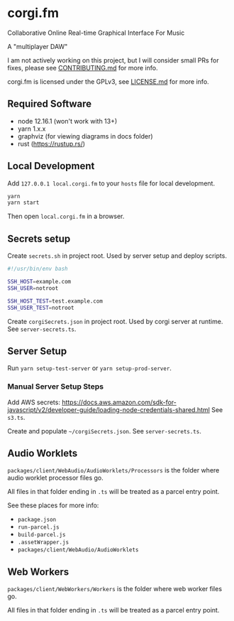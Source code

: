 # corgi.fm
Collaborative Online Real-time Graphical Interface For Music

A "multiplayer DAW"

I am not actively working on this project, but I will consider small PRs for fixes, please see [CONTRIBUTING.md](CONTRIBUTING.md) for more info.

corgi.fm is licensed under the GPLv3, see [LICENSE.md](LICENSE.md) for more info.

## Required Software
- node 12.16.1 (won't work with 13+)
- yarn 1.x.x
- graphviz (for viewing diagrams in docs folder)
- rust (https://rustup.rs/)

## Local Development
Add `127.0.0.1 local.corgi.fm` to your `hosts` file for local development.

```bash
yarn
yarn start
```

Then open `local.corgi.fm` in a browser.

## Secrets setup
Create `secrets.sh` in project root.
Used by server setup and deploy scripts.

```bash
#!/usr/bin/env bash

SSH_HOST=example.com
SSH_USER=notroot

SSH_HOST_TEST=test.example.com
SSH_USER_TEST=notroot
```

Create `corgiSecrets.json` in project root.
Used by corgi server at runtime.
See `server-secrets.ts`.

## Server Setup
Run `yarn setup-test-server` or `yarn setup-prod-server`.

### Manual Server Setup Steps
Add AWS secrets: https://docs.aws.amazon.com/sdk-for-javascript/v2/developer-guide/loading-node-credentials-shared.html
See `s3.ts`.

Create and populate `~/corgiSecrets.json`.
See `server-secrets.ts`.

## Audio Worklets
`packages/client/WebAudio/AudioWorklets/Processors` is the folder where audio worklet processor files go.

All files in that folder ending in `.ts` will be treated as a parcel entry point.

See these places for more info:
- `package.json`
- `run-parcel.js`
- `build-parcel.js`
- `.assetWrapper.js`
- `packages/client/WebAudio/AudioWorklets`

## Web Workers
`packages/client/WebWorkers/Workers` is the folder where web worker files go.

All files in that folder ending in `.ts` will be treated as a parcel entry point.
